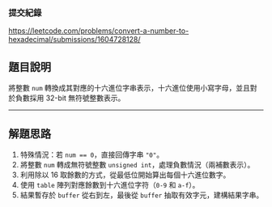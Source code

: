### 提交紀錄  
https://leetcode.com/problems/convert-a-number-to-hexadecimal/submissions/1604728128/

## 題目說明  

將整數 `num` 轉換成其對應的十六進位字串表示，十六進位使用小寫字母，並且對於負數採用 32-bit 無符號整數表示。

---

## 解題思路  

1. 特殊情況：若 `num == 0`，直接回傳字串 `"0"`。  
2. 將整數 `num` 轉成無符號整數 `unsigned int`，處理負數情況（兩補數表示）。  
3. 利用除以 16 取餘數的方式，從最低位開始算出每個十六進位數字。  
4. 使用 `table` 陣列對應餘數到十六進位字符（`0-9` 和 `a-f`）。  
5. 結果暫存於 `buffer` 從右到左，最後從 `buffer` 抽取有效字元，建構結果字串。  

